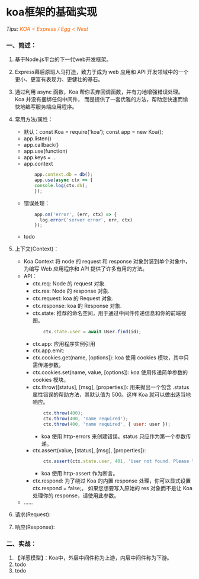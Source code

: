 # koa框架的基础实现
*Tips: <font color="#FF6600">KOA < Express / Egg < Nest</font>*

### 一、简述：
1. 基于Node.js平台的下一代web开发框架。
2. Express幕后原班人马打造，致力于成为 web 应用和 API 开发领域中的一个更小、更富有表现力、更健壮的基石。
3. 通过利用 async 函数，Koa 帮你丢弃回调函数，并有力地增强错误处理。 Koa 并没有捆绑任何中间件， 而是提供了一套优雅的方法，帮助您快速而愉快地编写服务端应用程序。
4. 常用方法/属性：
    + 默认：const Koa = require('koa'); const app = new Koa();
    + app.listen()
    + app.callback()
    + app.use(function)
    + app.keys = ...
    + app.context
        ```js
            app.context.db = db();
            app.use(async ctx => {
            console.log(ctx.db);
            });
        ```
    + 错误处理：
        ```js
            app.on('error', (err, ctx) => {   
              log.error('server error', err, ctx)  
            });
        ```
    + todo

5. 上下文(Context)：
    + Koa Context 将 node 的 request 和 response 对象封装到单个对象中，为编写 Web 应用程序和 API 提供了许多有用的方法。
    + API：
        + ctx.req:  Node 的 request 对象.
        + ctx.res:  Node 的 response 对象.
        + ctx.request:  koa 的 Request 对象.
        + ctx.response:  koa 的 Response 对象.
        + ctx.state:  推荐的命名空间，用于通过中间件传递信息和你的前端视图。
            ```js
                ctx.state.user = await User.find(id);
            ```
        + ctx.app:  应用程序实例引用
        + ctx.app.emit:  
        + ctx.cookies.get(name, [options]):  koa 使用 cookies 模块，其中只需传递参数。
        + ctx.cookies.set(name, value, [options]):  koa 使用传递简单参数的 cookies 模块。
        + ctx.throw([status], [msg], [properties]):  用来抛出一个包含 .status 属性错误的帮助方法，其默认值为 500。这样 Koa 就可以做出适当地响应。
            ```js
                ctx.throw(400);
                ctx.throw(400, 'name required');
                ctx.throw(400, 'name required', { user: user });
            ```
            + koa 使用 http-errors 来创建错误。status 只应作为第一个参数传递。
        + ctx.assert(value, [status], [msg], [properties]):  
            ```js
                ctx.assert(ctx.state.user, 401, 'User not found. Please login!');
            ```
            + koa 使用 http-assert 作为断言。
        + ctx.respond:  为了绕过 Koa 的内置 response 处理，你可以显式设置 ctx.respond = false;。 如果您想要写入原始的 res 对象而不是让 Koa 处理你的 response，请使用此参数。
    + ......
6. 请求(Request):  
7. 响应(Response):  
### 二、实战：
1. 【洋葱模型】：Koa中，外层中间件称为上游，内层中间件称为下游。
2. todo
3. todo